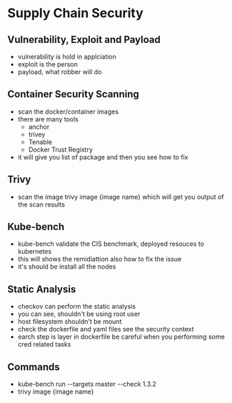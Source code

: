 # Supply Chain Security

## Vulnerability, Exploit and Payload

- vulnerability is hold in applciation
- exploit is the person
- payload, what robber will do

## Container Security Scanning

- scan the docker/container images
- there are many tools
    - anchor
    - trivey
    - Tenable
    - Docker Trust Registry
- it will give you list of package and then you see how to fix

## Trivy

- scan the image trivy image {image name} which will get you output of the scan results

## Kube-bench

- kube-bench validate the CIS benchmark, deployed resouces to kubernetes
- this will shows the remidiattion also how to fix the issue
- it's should be install all the nodes

## Static Analysis

- checkov can perform the static analysis
- you can see, shouldn't be using root user
- host filesystem shouldn't be mount
- check the dockerfile and yaml files see the security context
- earch step is layer in dockerfile be careful when you performing some cred related tasks


## Commands

- kube-bench run --targets master --check 1.3.2
- trivy image {image name}